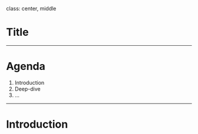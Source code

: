 class: center, middle

# Title

---

# Agenda

1.  Introduction
2.  Deep-dive
3.  ...

---

# Introduction

